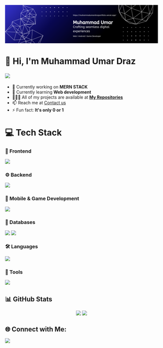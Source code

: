 <!-- =========================================================== -->
<!-- 👋 HEADER 👋 -->
<!-- =========================================================== -->
<div>
<img src="./assets/banner.png" />
</div>

<div>
  
<h1>👋 Hi, I'm <strong>Muhammad Umar Draz</strong></h1>
<h3> 
    <img src="https://readme-typing-svg.herokuapp.com/?font=Righteous&size=25&duration=5000&vLeft=true&width=500&height=50&lines=Welcome+to+my+GitHub!;Explore+various+repos!;Web,+App,+Game+and+More">
</h3>
</div>

<!-- =========================================================== -->
<!-- 👇 INFO 👇 -->
<!-- =========================================================== -->
<ul>
  <li>🔭 Currently working on <strong>MERN STACK</strong></li>
  <li>🌱 Currently learning <strong>Web development</strong></li>
  <li>👩🏻‍💻 All of my projects are available at 
    <strong><a href="https://github.com/umardraz2004?tab=repositories">My Repositories</a></strong>
  </li>
  <li>📫 Reach me at <a href="https://mail.google.com/mail/?view=cm&fs=1&to=umardraz6965@gmail.com" target="_blank">Contact us</a></li>

  <li>⚡ Fun fact: <strong>It's only 0 or 1</strong></li>
</ul>

<!-- =========================================================== -->
<!-- 💻 BEAUTIFUL GROUPED ICONS TECH STACK 💻 -->
<!-- =========================================================== -->
<h1>💻 Tech Stack</h1>

<!-- 🎨 Frontend -->
<h3>🎨 Frontend</h3>
<p>
  <img src="https://skillicons.dev/icons?i=html,css,js,ts,react,bootstrap,tailwind" />
</p>

<!-- ⚙️ Backend -->
<h3>⚙️ Backend</h3>
<p>
  <img src="https://skillicons.dev/icons?i=nodejs,express" />
</p>

<!-- 📱 Mobile & Game Dev -->
<h3>📱 Mobile & Game Development</h3>
<p>
  <img src="https://skillicons.dev/icons?i=flutter,react,unity" />
</p>

<!-- 💾 Databases -->
<h3>💾 Databases</h3>
<p>
  <img src="https://skillicons.dev/icons?i=mysql" />
  <img height="48" src="https://cdn.jsdelivr.net/gh/devicons/devicon/icons/oracle/oracle-original.svg" />
</p>

<!-- 🛠️ Languages -->
<h3>🛠️ Languages</h3>
<p>
  <img src="https://skillicons.dev/icons?i=java,cpp,cs,dart" />
</p>

<!-- 🔧 Tools -->
<h3>🔧 Tools</h3>
<p>
  <img src="https://skillicons.dev/icons?i=git,github,vscode,androidstudio" />
</p>

<!-- =========================================================== -->
<!-- 📈 STATS 📈 -->
<!-- =========================================================== -->
<h2> 📊 GitHub Stats </h2>
<div align="center">

<img src="https://streak-stats.demolab.com?user=umardraz2004&theme=tokyonight&hide_border=false" />

<img src="https://github-readme-stats.vercel.app/api/top-langs/?username=umardraz2004&layout=compact&theme=tokyonight" />

</div>

<!-- =========================================================== -->
<!-- 🌐 CONNECT WITH ME 🌐 -->
<!-- =========================================================== -->
<h2>🌐 Connect with Me:</h2>

<div>
<!-- 🌐 Portfolio Badge -->
<a href="https://muhammadumardrazportfolio.vercel.app/">
<img src="https://img.shields.io/badge/-Portfolio-000000?style=for-the-badge&logo=vercel&logoColor=white" />
</a>
</div>
